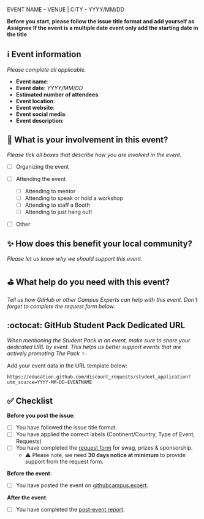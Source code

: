 EVENT NAME - VENUE | CITY - YYYY/MM/DD

**Before you start, please follow the issue title format and add yourself as Assignee**
**If the event is a multiple date event only add the starting date in the title**  

## ℹ️ Event information
_Please complete all applicable._

- **Event name**: 
- **Event date**: _YYYY/MM/DD_
- **Estimated number of attendees**: 
- **Event location**: 
- **Event website**: 
- **Event social media**: 
- **Event description**: 

## 🙋 What is your involvement in this event? 
_Please tick all boxes that describe how you are involved in the event._

- [ ] Organizing the event
- [ ] Attending the event
   - [ ] Attending to mentor
   - [ ] Attending to speak or hold a workshop 
   - [ ] Attending to staff a Booth
   - [ ] Attending to just hang out!
- [ ] Other


## ✨ How does this benefit your local community?
_Please let us know why we should support this event._


## ⛳️ What help do you need with this event?
_Tell us how GitHub or other Campus Experts can help with this event. Don't forget to complete the request form below._

## :octocat: GitHub Student Pack Dedicated URL
_When mentioning the Student Pack in an event, make sure to share your dedicated URL by event. This helps us better support events that are actively promoting The Pack :sparkles:._ 

Add your event data in the URL template below:

`https://education.github.com/discount_requests/student_application?utm_source=YYYY-MM-DD-EVENTNAME`

## ✅ Checklist

**Before you post the issue**: 
- [ ] You have followed the issue title format.
- [ ] You have applied the correct labels (Continent/Country, Type of Event, Requests)
- [ ] You have completed the [request form](https://airtable.com/shrFJe2Z0bAY6KRsY) for swag, prizes & sponsorship.
   - ⚠️ Please note, we need **30 days notice at minimum** to provide support from the request form.

**Before the event**: 
- [ ] You have posted the event on [githubcampus.expert](https://github.com/campus-experts/campus-experts.github.io).

**After the event**:  
- [ ] You have completed the [post-event report](https://github.com/campus-experts/being-an-expert/blob/master/post-event-reports/post-event-template.md).



